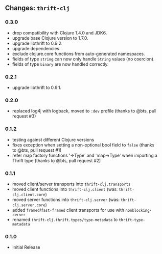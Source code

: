 ## Changes: `thrift-clj`

### 0.3.0

- drop compatibility with Clojure 1.4.0 and JDK6.
- upgrade base Clojure version to 1.7.0.
- upgrade libthrift to 0.9.2.
- upgrade dependencies.
- exclude clojure.core functions from auto-generated namespaces.
- fields of type `string` can now only handle `String` values (no coercion).
- fields of type `binary` are now handled correctly.

### 0.2.1

- upgrade libthrift to 0.9.1.

### 0.2.0

- replaced log4j with logback, moved to `:dev` profile (thanks to @bts, pull request #3)

### 0.1.2

- testing against different Clojure versions
- fixes exception when setting a non-optional bool field to `false` (thanks to @bts, pull request #1)
- refer map factory functions '->Type' and 'map->Type' when importing a Thrift type (thanks to @bts, pull request #2)

### 0.1.1

- moved client/server transports into `thrift-clj.transports`
- moved client functions into `thrift-clj.client` (was: `thrift-clj.client.core`)
- moved server functions into `thrift-clj.server` (was: `thrift-clj.server.core`)
- added `framed`/`fast-framed` client transports for use with `nonblocking-server`
- renamed `thrift-clj.thrift.types/type-metadata` to `thrift-type-metadata`

### 0.1.0

- Initial Release
